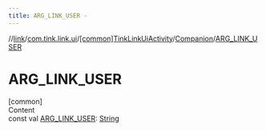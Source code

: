 ```yaml
---
title: ARG_LINK_USER -
---
```

//[link](../../../index.md)/[com.tink.link.ui](../../index.md)/[[common]TinkLinkUiActivity](../index.md)/[Companion](index.md)/[ARG_LINK_USER](-a-r-g_-l-i-n-k_-u-s-e-r.md)



# ARG_LINK_USER  
[common]  
Content  
const val [ARG_LINK_USER](-a-r-g_-l-i-n-k_-u-s-e-r.md): [String](https://kotlinlang.org/api/latest/jvm/stdlib/kotlin/-string/index.html)  



